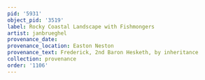 ```yaml
---
pid: '5931'
object_pid: '3519'
label: Rocky Coastal Landscape with Fishmongers
artist: janbrueghel
provenance_date:
provenance_location: Easton Neston
provenance_text: Frederick, 2nd Baron Hesketh, by inheritance
collection: provenance
order: '1106'
---
```

